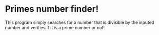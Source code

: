 # Primes number finder!

This program simply searches for a number that is divisible by the inputed number and verifies if it is a prime number or not!
